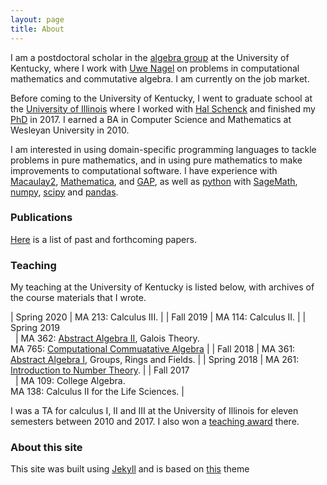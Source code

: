 ```yaml
---
layout: page
title: About
---
```


I am a postdoctoral scholar in the [algebra
group](https://math.as.uky.edu/algebra-and-number-theory) at the
University of Kentucky, where I work with [Uwe
Nagel](http://www.ms.uky.edu/~uwenagel/) on problems in
computational mathematics and commutative algebra. I am currently on
the job market.

Before coming to the University of Kentucky, I went to graduate school
at the [University of Illinois](https://math.illinois.edu/) where I
worked with [Hal
Schenck](https://math.illinois.edu/directory/profile/schenck) and
finished my [PhD](http://hdl.handle.net/2142/97758) in 2017. I earned
a BA in Computer Science and Mathematics at Wesleyan University in
2010.

I am interested in using domain-specific programming languages to
tackle problems in pure mathematics, and in using pure mathematics to
make improvements to computational software. I have experience with
[Macaulay2](https://faculty.math.illinois.edu/Macaulay2/),
[Mathematica](https://www.wolfram.com/mathematica/), and
[GAP](https://www.gap-system.org/), as well as
[python](https://numpy.org/) with
[SageMath](https://www.sagemath.org/), [numpy](https://numpy.org/),
[scipy](https://www.scipy.org/) and
[pandas](https://pandas.pydata.org/).


### Publications

[Here]({{site.url}}/publications.html) is a list of past and
forthcoming papers.

### Teaching

My teaching at the University of Kentucky is listed below, with
archives of the course materials that I wrote.

| Spring 2020             | MA 213: Calculus III.                                                                                                           |
| Fall 2019               | MA 114: Calculus II.                                                                                                            |
| Spring 2019 <br> &nbsp; | MA 362: [Abstract Algebra II](public/362.zip), Galois Theory. <br> MA 765: [Computational Commuatative Algebra](public/765.pdf) |
| Fall 2018               | MA 361: [Abstract Algebra I](public/361.zip), Groups, Rings and Fields.                                                         |
| Spring 2018             | MA 261: [Introduction to Number Theory](public/261.zip).                                                                        |
| Fall 2017 <br> &nbsp;   | MA 109: College Algebra. <br> MA 138: Calculus II for the Life Sciences.                                                        |

I was a TA for calculus I, II and III at the University of Illinois
for eleven semesters between 2010 and 2017. I also won a [teaching
award](https://conf.math.illinois.edu/GraduateProgram/department-ta-award.html)
there.

### About this site

This site was built using [Jekyll](https://jekyllrb.com/) and is based
on [this](https://hyde.getpoole.com/) theme

